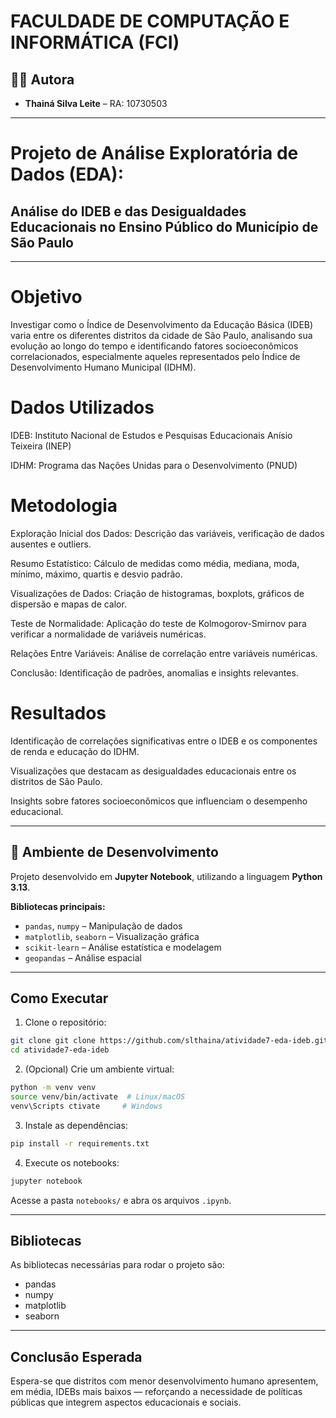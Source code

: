 # FACULDADE DE COMPUTAÇÃO E INFORMÁTICA (FCI)

## 👩‍💻 Autora

- **Thainá Silva Leite** – RA: 10730503  

---

# Projeto de Análise Exploratória de Dados (EDA):  
## Análise do IDEB e das Desigualdades Educacionais no Ensino Público do Município de São Paulo

---

# Objetivo
Investigar como o Índice de Desenvolvimento da Educação Básica (IDEB) varia entre os diferentes distritos da cidade de São Paulo, analisando sua evolução ao longo do tempo e identificando fatores socioeconômicos correlacionados, especialmente aqueles representados pelo Índice de Desenvolvimento Humano Municipal (IDHM).

# Dados Utilizados
IDEB: Instituto Nacional de Estudos e Pesquisas Educacionais Anísio Teixeira (INEP)

IDHM: Programa das Nações Unidas para o Desenvolvimento (PNUD)

# Metodologia
Exploração Inicial dos Dados: Descrição das variáveis, verificação de dados ausentes e outliers.

Resumo Estatístico: Cálculo de medidas como média, mediana, moda, mínimo, máximo, quartis e desvio padrão.

Visualizações de Dados: Criação de histogramas, boxplots, gráficos de dispersão e mapas de calor.

Teste de Normalidade: Aplicação do teste de Kolmogorov-Smirnov para verificar a normalidade de variáveis numéricas.

Relações Entre Variáveis: Análise de correlação entre variáveis numéricas.

Conclusão: Identificação de padrões, anomalias e insights relevantes.

# Resultados
Identificação de correlações significativas entre o IDEB e os componentes de renda e educação do IDHM.

Visualizações que destacam as desigualdades educacionais entre os distritos de São Paulo.

Insights sobre fatores socioeconômicos que influenciam o desempenho educacional.

---

## 🔧 Ambiente de Desenvolvimento

Projeto desenvolvido em **Jupyter Notebook**, utilizando a linguagem **Python 3.13**.

**Bibliotecas principais:**

- `pandas`, `numpy` – Manipulação de dados  
- `matplotlib`, `seaborn` – Visualização gráfica  
- `scikit-learn` – Análise estatística e modelagem  
- `geopandas` – Análise espacial  

---

## Como Executar

1. Clone o repositório:
```bash
git clone git clone https://github.com/slthaina/atividade7-eda-ideb.git
cd atividade7-eda-ideb
```

2. (Opcional) Crie um ambiente virtual:
```bash
python -m venv venv
source venv/bin/activate  # Linux/macOS
venv\Scripts ctivate     # Windows
```

3. Instale as dependências:
```bash
pip install -r requirements.txt
```

4. Execute os notebooks:
```bash
jupyter notebook
```
Acesse a pasta `notebooks/` e abra os arquivos `.ipynb`.

---

##  Bibliotecas

As bibliotecas necessárias para rodar o projeto são:

- pandas
- numpy
- matplotlib
- seaborn

---

## Conclusão Esperada

Espera-se que distritos com menor desenvolvimento humano apresentem, em média, IDEBs mais baixos — reforçando a necessidade de políticas públicas que integrem aspectos educacionais e sociais.

